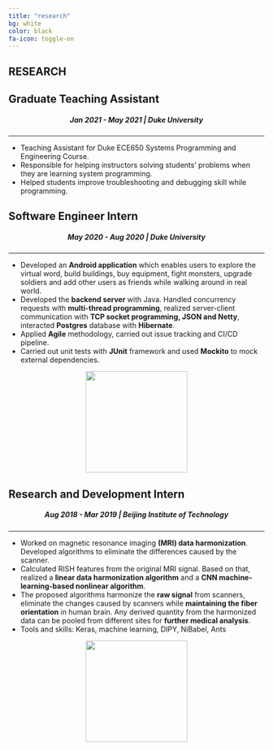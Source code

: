 ```yaml
---
title: "research"
bg: white
color: black
fa-icon: toggle-on
---
```


<div id="research" class="background-alt">
        <h2 class="heading" >RESEARCH</h2> 
        <div id="experience-timeline">
            <div data-date="Jan 2021 - May 2021">
                <h2>Graduate Teaching Assistant</h2>
                <h5 align = "center" >Jan 2021 - May 2021 | Duke University</h5>
                <hr/>
                <ul>
                  <li>Teaching Assistant for Duke ECE650 Systems Programming and Engineering Course.</li>
                  <li>Responsible for helping instructors solving students’ problems when they are learning system programming.</li>
                  <li>Helped students improve troubleshooting and debugging skill while programming.</li>
                </ul>
            </div>
            <div data-date="May 2020 - Aug 2020">
                <h2>Software Engineer Intern</h2>
                <h5 align = "center" >May 2020 - Aug 2020 | Duke University</h5>
                <hr/>
                <ul>
                  <li>Developed an <strong>Android application</strong> which enables users to explore the virtual word, build buildings, buy equipment, fight monsters, upgrade soldiers and add other users as friends while walking around in real world.</li>
                  <li>Developed the <strong>backend server</strong> with Java. Handled concurrency requests with <strong>multi-thread programming</strong>, realized server-client communication with <strong>TCP socket programming, JSON and Netty</strong>, interacted <strong>Postgres</strong> database with <strong>Hibernate</strong>.</li>
                  <li>Applied <strong>Agile</strong> methodology, carried out issue tracking and CI/CD pipeline.</li>
                  <li>Carried out unit tests with <strong>JUnit</strong> framework and used <strong>Mockito</strong> to mock external dependencies.</li>
                </ul>
                <div align="center"> 
                      <img src="img/app.jpg" width="200px" />
                </div>
            </div>
            <div data-date="Aug 2018 - Mar 2019">
                <h2>Research and Development Intern</h2>
                <h5 align = "center" >Aug 2018 - Mar 2019 | Beijing Institute of Technology</h5>
                <hr/>
                <ul>
                  <li>Worked on magnetic resonance imaging <strong>(MRI) data harmonization</strong>. Developed algorithms to eliminate the differences caused by the scanner.</li>
                  <li>Calculated RISH features from the original MRI signal. Based on that, realized a <strong>linear data harmonization algorithm</strong> and a <strong>CNN machine-learning-based nonlinear algorithm</strong>.</li>
                  <li>The proposed algorithms harmonize the <strong>raw signal</strong> from scanners, eliminate the changes caused by scanners while <strong>maintaining the fiber orientation</strong> in human brain. Any derived quantity from the harmonized data can be pooled from different sites for <strong>further medical analysis</strong>.</li>
                  <li>Tools and skills: Keras, machine learning, DIPY, NiBabel, Ants</li>
                </ul>
                <div align="center"> 
                      <img src="img/MRI.jpg" width="200px" />
                </div>
            </div>
        </div>
    </div>

